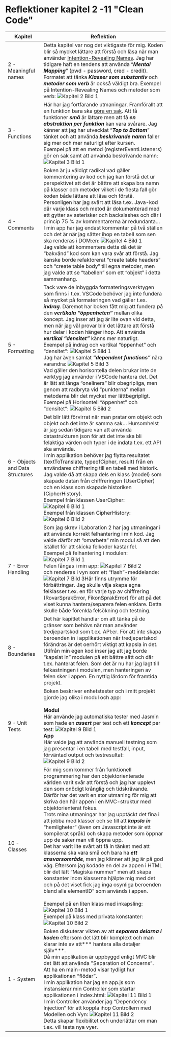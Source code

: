 # Reflektioner kapitel 2 -11 "Clean Code"
|Kapitel|Reflektion|
|-------|----------|
|2 - Meaningful names|Detta kapitel var nog det viktigaste för mig. Koden blir så mycket lättare att förstå och läsa när man använder <u>Intention-Revealing Names</u>. Jag har tidigare haft en tendens att använda “***Mental Mapping***” (pwd - password, cred - credit). Formatet att tänka ***Klasser som substantiv*** och ***metoder som verb*** är också väldigt bra. Exempel på Intention-Revealing Names och metoder som verb: ![Kapitel 2 Bild 1](./images/reflections_c2.png "Kapitel 2 Bild 1")|
|3 - Functions|Här har jag fortfarande utmaningar. Framförallt att en funktion bara ska <u>göra en sak</u>. Att få funktioner ***små*** är lättare men att få ***en abstraktion per funktion*** kan vara svårare. Jag känner att jag har utvecklat “***Top to Bottom***” tänket och att använda ***beskrivande namn*** faller sig mer och mer naturligt efter kursen.<br>Exempel på att en metod (registerEventListeners) gör en sak samt att använda beskrivande namn: ![Kapitel 3 Bild 1](./images/reflections_c3.png "Kapitel 3 Bild 1")|
|4 - Comments|Boken är ju väldigt radikal vad gäller kommentering av kod och jag kan förstå det ur perspektivet att det är bättre att skapa bra namn på klasser och metoder vilket i de flesta fall gör koden både lättare att läsa och förstå.<br>Personligen har jag svårt att läsa t.ex. Java-kod där varje klass och metod är dokumenterad med ett gytter av asterisker och backslashes och där i princip 75 % av kommentarerna är redundanta…<br>I min app har jag endast kommentar på två ställen och det är när jag sätter ihop en tabell som sen ska renderas i DOM:en: ![Kapitel 4 Bild 1](./images/reflections_c4.png "Kapitel 4 Bild 1")<br>Jag valde att kommentera detta då det är “bakvänd” kod som kan vara svår att förstå. Jag kanske borde refaktorerat “create table headers” och “create table body” till egna metoder, men jag valde att se “tabellen” som ett “objekt” i detta sammanhang.|
|5 - Formatting|Tack vare de inbyggda formateringsverktygen som finns i t.ex. VSCode behöver jag inte fundera så mycket på formateringen vad gäller t.ex. ***indrag***. Däremot har boken fått mig att fundera på den ***vertikala “öppenheten”*** mellan olika koncept. Jag inser att jag är lite ovan vid detta, men när jag väl provar blir det lättare att förstå hur delar i koden hänger ihop. Att använda ***vertikal “densitet”*** känns mer naturligt.<br>Exempel på indrag och vertikal “öppenhet” och “densitet”: ![Kapitel 5 Bild 1](./images/reflections_c5.png "Kapitel 5 Bild 1")<br>Jag har även samlat ***"dependent functions"*** nära varandra: ![Kapitel 5 Bild 3](./images/reflections_c53.png "Kapitel 5 Bild 3")<br>Vad gäller den horisontella delen brukar inte de verktyg jag använder i VSCode hantera det. Det är lätt att långa “oneliners” blir obegripliga, men genom att radbryta vid “punkterna” mellan metoderna blir det mycket mer lättbegripligt.<br>Exempel på Horisontell “öppenhet” och “densitet”: ![Kapitel 5 Bild 2](./images/reflections_c52.png "Kapitel 5 Bild 2")|
|6 - Objects and Data Structures|Det blir lätt förvirrat när man pratar om objekt och objekt och det inte är samma sak… Hursomhelst är jag sedan tidigare  van att använda datastrukturen json för att det inte ska bli felaktiga värden och typer i de indata t.ex. ett API ska använda.<br>I min applikation behöver jag flytta resultatet (textToTranslate, typeofCipher, result) från en användares chiffrering till en tabell med historik. Jag valde då att skapa dels en klass (model) som skapade datan från chiffreringen (UserCipher) och en klass som skapade historiken (CipherHistory).<br>Exempel från klassen UserCipher: ![Kapitel 6 Bild 1](./images/reflections_c6.png "Kapitel 6 Bild 1")<br>Exempel från klassen CipherHistory: ![Kapitel 6 Bild 2](./images/reflections_c62.png "Kapitel 6 Bild 2")|
|7 - Error Handling|Som jag skrev i Laboration 2 har jag utmaningar i att använda korrekt felhantering i min kod. Jag valde därför att “omarbeta” min modul så att den istället för att skicka felkoder kastar fel.<br>Exempel på felhantering i modulen: ![Kapitel 7 Bild 1](./images/reflections_c7.png "Kapitel 7 Bild 1")<br>Felen fångas i min app: ![Kapitel 7 Bild 2](./images/reflections_c72.png "Kapitel 7 Bild 2")<br>och renderas i vyn som ett “flash”-meddelande: ![Kapitel 7 Bild 3](./images/reflections_c73.png "Kapitel 7 Bild 3")Här finns utrymme för förbättringar. Jag skulle vilja skapa egna felklasser t.ex. en för varje typ av chiffrering (RovarSprakError, FikonSprakError) för att på det viset kunna hantera/separera felen enklare. Detta skulle både förenkla felsökning och testning.|
|8 - Boundaries|Det här kapitlet handlar om att tänka på de gränser som behövs när man använder tredjepartskod som t.ex. API:er. För att inte skapa beroenden in i applikationen när tredjepartskod  förändras är det oerhört viktigt att kapsla in det.<br>Utifrån min egen kod inser jag att jag borde “kapslat in” modulen på ett bättre sätt och där t.ex. hanterat felen. Som det är nu har jag lagt till felkastningen i modulen, men hanteringen av felen sker i appen. En nyttig lärdom för framtida projekt.|
|9 - Unit Tests|Boken beskriver enhetstester och i mitt projekt gjorde jag olika i modul och app:<br><br>**Modul**<br>Här använde jag automatiska tester med Jasmin som hade en ***assert*** per test och ett ***koncept*** per test: ![Kapitel 9 Bild 1](./images/reflections_c9.png "Kapitel 9 Bild 1")<br>**App**<br>Här valde jag att använda manuell testning som jag presentar i en tabell med testfall, input, förväntad output och testresultat: ![Kapitel 9 Bild 2](./images/reflections_c92.png "Kapitel 9 Bild 2")|
|10 - Classes|För mig som kommer från funktionell programmering har den objektorienterade världen varit svår att förstå och jag har upplevt den som onödigt krånglig och tidskrävande. Därför har det varit en stor utmaning för mig att skriva den här appen i en MVC-struktur med objektorienterat fokus.<br>Trots mina utmaningar har jag upptäckt det fina i att jobba med klasser och se till att ***kapsla in*** “hemligheter” (även om Javascript inte är ett kompilerat språk) och skapa metoder som öppnar upp de saker man vill öppna upp.<br>Det har varit lite svårt att få in tänket med att klasserna ska vara små och bara ha ***ett ansvarsområde***, men jag känner att jag är på god väg. Eftersom jag kodade en del av appen i HTML blir det lätt “Magiska nummer” men att skapa konstanter inom klasserna hjälpte mig med det och på det viset fick jag inga osynliga beroenden bland alla elementID” som används i appen.<br><br>Exempel på en liten klass med inkapsling: ![Kapitel 10 Bild 1](./images/reflections_c10.png "Kapitel 10 Bild 1")<br>Exempel på klass med privata konstanter: ![Kapitel 10 Bild 2](./images/reflections_c102.png "Kapitel 10 Bild 2")|
|1 - System|Boken diskuterar vikten av att ***separera delarna i koden*** eftersom det lätt blir komplext och man klarar inte av att*** hantera alla detaljer själv***.<br>Då min applikation är uppbyggd enligt MVC blir det lätt att använda "Separation of Concerns”.<br>Att ha en main-metod visar tydligt hur applikationen “flödar”.<br>I min applikation har jag en app.js som instansierar min Controller som startar applikationen i index.html: ![Kapitel 11 Bild 1](./images/reflections_c11.png "Kapitel 11 Bild 1")<br>I min Controller använder jag “Dependency Injection” för att koppla ihop Controllern med Modellen och Vyn: ![Kapitel 11 Bild 2](./images/reflections_c112.png "Kapitel 11 Bild 2")<br>Detta skapar flexibilitet och underlättar om man t.ex. vill testa nya vyer.|